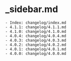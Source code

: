 # _sidebar.md
    - Index: changelog/index.md
    - 4.1.1: changelog/4.1.1.md
    - 4.1.0: changelog/4.1.0.md
    - 4.0.4: changelog/4.0.4.md
    - 4.0.3: changelog/4.0.3.md
    - 4.0.2: changelog/4.0.2.md
    - 4.0.1: changelog/4.0.1.md
    - 4.0.0: changelog/4.0.0.md